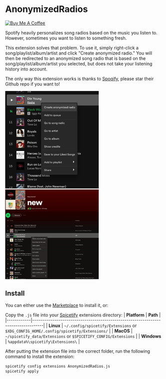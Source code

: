 # AnonymizedRadios
<a href="https://www.buymeacoffee.com/caspr" target="_blank"><img src="https://cdn.buymeacoffee.com/buttons/default-orange.png" alt="Buy Me A Coffee" height="41" width="174"></a>

Spotify heavily personalizes song radios based on the music you listen to. However, sometimes you want to listen to something fresh.

This extension solves that problem. To use it, simply right-click a song/playlist/album/artist and click "Create anonymized radio." You will then be redirected to an anonymized song radio that is based on the song/playlist/album/artist you selected, but does not take your listening history into account.

The only way this extension works is thanks to [Spoqify](https://spoqify.com/), please star their Github repo if you want to!

<p float="middle">
  <img src="assets/Screenshot.png" width="300" />
  <img src="assets/Video.gif" width="300" /> 
</p>

## Install
You can either use the [Marketplace](https://github.com/spicetify/spicetify-marketplace/wiki/Installation) to install it, or:

Copy the `.js` file into your [Spicetify](https://github.com/spicetify/spicetify-cli) extensions directory:
| **Platform** | **Path**                                                                            |
|------------|-----------------------------------------------------------------------------------|
| **Linux**      | `~/.config/spicetify/Extensions` or `$XDG_CONFIG_HOME/.config/spicetify/Extensions/` |
| **MacOS**      | `~/spicetify_data/Extensions` or `$SPICETIFY_CONFIG/Extensions`                      |
| **Windows**    | `%appdata%\spicetify\Extensions\`                                              |

After putting the extension file into the correct folder, run the following command to install the extension:
```
spicetify config extensions AnonymizedRadios.js
spicetify apply
```
